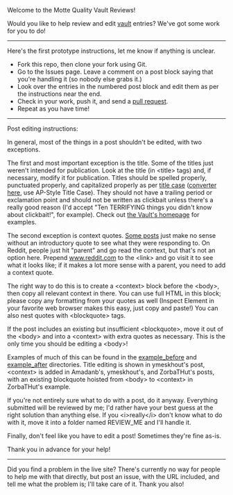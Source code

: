 Welcome to the Motte Quality Vault Reviews!

Would you like to help review and edit [vault](https://www.vault.themotte.org/) entries? We've got some work for you to do!

----

Here's the first prototype instructions, let me know if anything is unclear.

* Fork this repo, then clone your fork using Git.
* Go to the Issues page. Leave a comment on a post block saying that you're handling it (so nobody else grabs it.)
* Look over the entries in the numbered post block and edit them as per the instructions near the end.
* Check in your work, push it, and send a [pull request](https://docs.github.com/en/github/collaborating-with-pull-requests/proposing-changes-to-your-work-with-pull-requests/creating-a-pull-request).
* Repeat as you have time!

----

Post editing instructions:

In general, most of the things in a post shouldn't be edited, with two exceptions.

The first and most important exception is the title. Some of the titles just weren't intended for publication. Look at the title (in &lt;title&gt; tags) and, if necessary, modify it for publication. Titles should be spelled properly, punctuated properly, and capitalized properly as per [title case](https://en.wikipedia.org/wiki/Title_case) ([converter here](https://titlecase.com/), use AP-Style Title Case). They should not have a trailing period or exclamation point and should not be written as clickbait unless there's a really good reason (I'd accept "Ten TERRIFYING things you didn't know about clickbait!", for example). Check out [the Vault's homepage](https://www.vault.themotte.org/) for examples.

The second exception is context quotes. [Some posts](https://www.vault.themotte.org/post/the_internets_effect_on_publishing) just make no sense without an introductory quote to see what they were responding to. On Reddit, people just hit "parent" and go read the context, but that's not an option here. Prepend www.reddit.com to the &lt;link&gt; and go visit it to see what it looks like; if it makes a lot more sense with a parent, you need to add a context quote.

The right way to do this is to create a &lt;context&gt; block before the &lt;body&gt;, then copy all relevant context in there. You can use full HTML in this block; please copy any formatting from your quotes as well (Inspect Element in your favorite web browser makes this easy, just copy and paste!) You can also nest quotes with &lt;blockquote&gt; tags.

If the post includes an existing but insufficient &lt;blockquote&gt;, move it out of the &lt;body&gt; and into a &lt;context&gt; with extra quotes as necessary. This is the only time you should be editing a &lt;body&gt;!

Examples of much of this can be found in the [example_before](https://github.com/themotte/vault_review/tree/master/example_before) and [example_after](https://github.com/themotte/vault_review/tree/master/example_after) directories. Title editing is shown in ymeskhout's post, &lt;context&gt; is added in Amadanb's, ymeskhout's, and ZorbaTHut's posts, with an existing blockquote hoisted from &lt;body&gt; to &lt;context&gt; in ZorbaTHut's example.

If you're not entirely sure what to do with a post, do it anyway. Everything submitted will be reviewed by me; I'd rather have your best guess at the right solution than anything else. If you &lt;i&gt;really&lt;/i&gt; don't know what to do with it, move it into a folder named REVIEW_ME and I'll handle it.

Finally, don't feel like you have to edit a post! Sometimes they're fine as-is.

Thank you in advance for your help!

----

Did you find a problem in the live site? There's currently no way for people to help me with that directly, but post an issue, with the URL included, and tell me what the problem is; I'll take care of it. Thank you also!